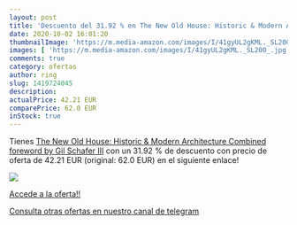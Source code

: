 ```yaml
---
layout: post
title: 'Descuento del 31.92 % en The New Old House: Historic & Modern Arc'
date: 2020-10-02 16:01:20
thumbnailImage: 'https://m.media-amazon.com/images/I/41gyUL2gKML._SL200_.jpg'
images: [ 'https://m.media-amazon.com/images/I/41gyUL2gKML._SL200_.jpg' ]
comments: true
category: ofertas
author: ring
slug: 1419724045
description:
actualPrice: 42.21 EUR
comparePrice: 62.0 EUR
inStock: true
---
```


Tienes [The New Old House: Historic & Modern Architecture Combined  foreword by Gil Schafer III](https://www.amazon.es/dp/1419724045/?tag=redken-21) con un 31.92 % de descuento con precio de oferta de 42.21 EUR (original: 62.0 EUR) en el siguiente enlace!

[![](https://m.media-amazon.com/images/I/41gyUL2gKML._SL200_.jpg)](https://www.amazon.es/dp/1419724045/?tag=redken-21)

[Accede a la oferta!!](https://www.amazon.es/dp/1419724045/?tag=redken-21)

[Consulta otras ofertas en nuestro canal de telegram](https://t.me/s/ofertas25)
